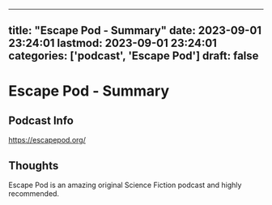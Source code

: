 
---
title: "Escape Pod - Summary"
date: 2023-09-01 23:24:01
lastmod: 2023-09-01 23:24:01
categories: ['podcast', 'Escape Pod']
draft: false
---


# Escape Pod - Summary
## Podcast Info
https://escapepod.org/

## Thoughts

Escape Pod is an amazing original Science Fiction podcast and highly recommended.

<!-- #podcast #Escape Pod# #public -->

<!-- {BearID:5AF932A6-8087-47F0-B4F9-E4C82D295BDD} -->
